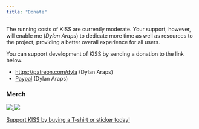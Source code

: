 ```yaml
---
title: "Donate"
---
```


The running costs of KISS are currently moderate. Your support, however, will enable me (*Dylan Araps*) to dedicate more time as well as resources to the project, providing a better overall experience for all users.

You can support development of KISS by sending a donation to the link below.

- <https://patreon.com/dyla> (Dylan Araps)
- [Paypal](https://www.paypal.com/cgi-bin/webscr?cmd=_s-xclick&hosted_button_id=V7QNJNKS3WYVS) (Dylan Araps)

### Merch

<a href="https://teespring.com/kiss0?pid=389">
<img src="/images/tee.png" style='max-width:250px'>
<img src="/images/new.gif">

Support KISS by buying a T-shirt or sticker today!
</a>
